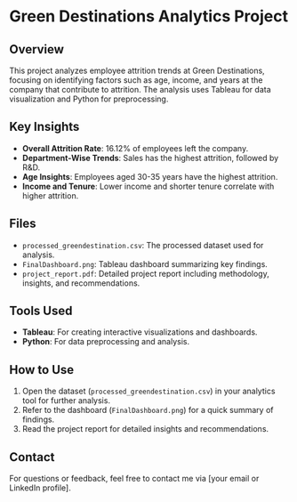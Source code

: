 # Green Destinations Analytics Project

## Overview
This project analyzes employee attrition trends at Green Destinations, focusing on identifying factors such as age, income, and years at the company that contribute to attrition. The analysis uses Tableau for data visualization and Python for preprocessing.

## Key Insights
- **Overall Attrition Rate**: 16.12% of employees left the company.
- **Department-Wise Trends**: Sales has the highest attrition, followed by R&D.
- **Age Insights**: Employees aged 30-35 years have the highest attrition.
- **Income and Tenure**: Lower income and shorter tenure correlate with higher attrition.

## Files
- `processed_greendestination.csv`: The processed dataset used for analysis.
- `FinalDashboard.png`: Tableau dashboard summarizing key findings.
- `project_report.pdf`: Detailed project report including methodology, insights, and recommendations.

## Tools Used
- **Tableau**: For creating interactive visualizations and dashboards.
- **Python**: For data preprocessing and analysis.

## How to Use
1. Open the dataset (`processed_greendestination.csv`) in your analytics tool for further analysis.
2. Refer to the dashboard (`FinalDashboard.png`) for a quick summary of findings.
3. Read the project report for detailed insights and recommendations.

## Contact
For questions or feedback, feel free to contact me via [your email or LinkedIn profile].

